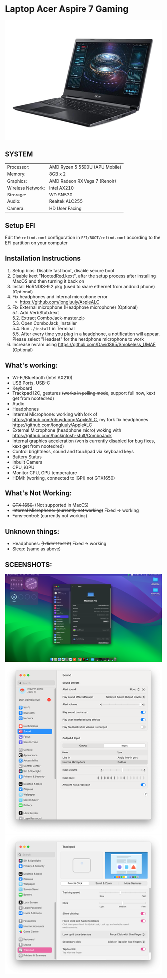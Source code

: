# Laptop Acer Aspire 7 Gaming

![alt tag](/images/laptopacergamingaspire.png)

## SYSTEM

|                   |                                |
| ----------------- | ------------------------------ |
| Processor:        | AMD Ryzen 5 5500U (APU Mobile) |
| Memory:           | 8GB x 2                        |
| Graphics:         | AMD Radeon RX Vega 7 (Renoir)  |
| Wireless Network: | Intel AX210                    |
| Strorage:         | WD SN530                       |
| Audio:            | Realtek ALC255                 |
| Camera:           | HD User Facing                 |

## Setup EFI

Edit the `refind.conf` configuration in `EFI/BOOT/refind.conf` according to the EFI partition on your computer

## Installation Instructions

1. Setup bios: Disable fast boot, disable secure boot
2. Disable kext "NootedRed.kext", after the setup process after installing MacOS and then turning it back on
3. Install HoRNDIS-9.2.pkg (used to share ethernet from android phone) (Optional)
4. Fix headphones and internal microphone error
   - https://github.com/longluuly/AppleALC
5. Fix External microphone (Headphone microphone) (Optional) \
   5.1. Add VerbStub.kext \
   5.2. Extract ComboJack-master.zip \
   5.3. Open ComboJack_Installer \
   5.4. Run `./install` in Terminal \
   5.5. After every time you plug in a headphone, a notification will appear. Please select "Headset" for the headphone microphone to work
6. Increase nvram using https://github.com/DavidS95/Smokeless_UMAF (Optional)

## What's working:

- Wi-Fi/Bluetooth (Intel AX210)
- USB Ports, USB-C
- Keyboard
- Trackpad I2C, gestures ~~(works in polling mode~~, support full now, kext get from nootedred)
- Audio
- Headphones
- Internal Microphone: working with fork of https://github.com/qhuyduong/AppleALC, my fork fix headphones https://github.com/longluuly/AppleALC
- External Microphone (headphone micro) woking with https://github.com/hackintosh-stuff/ComboJack
- Internal graphics acceleration (vcn is currently disabled for bug fixes, kext get from nootedred)
- Control brightness, sound and touchpad via keyboard keys
- Battery Status
- Inbuilt Camera
- CPU, iGPU
- Monitor CPU, GPU temperature
- HDMI: (working, connected to iGPU not GTX1650)

## What's Not Working:

- ~~GTX 1650:~~ (Not supported in MacOS)
- ~~Internal Microphone: (currently not working)~~ Fixed -> working
- ~~Fans control:~~ (currently not working)

## Unknown things:

- Headphones: ~~(I didn't test it)~~ Fixed -> working
- Sleep: (same as above)

## SCEENSHOTS:

![](images/img12.png)
![](images/img11.png)
![](images/img7.png)
